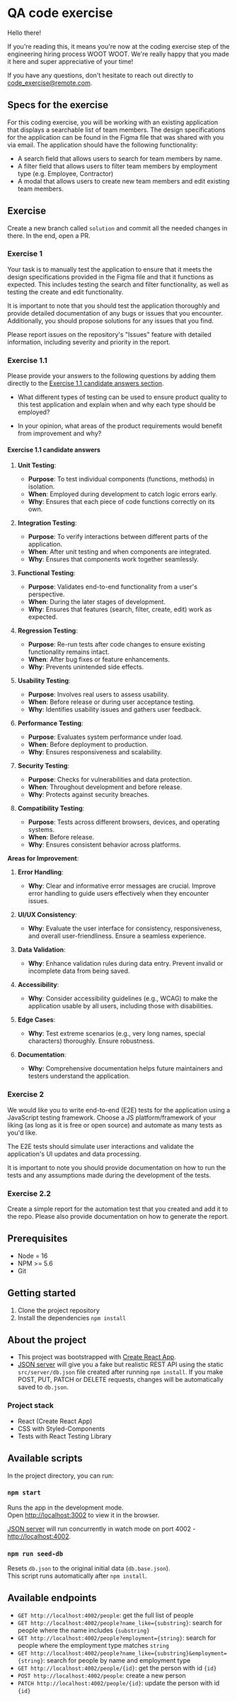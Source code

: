 # QA code exercise

Hello there!

If you're reading this, it means you're now at the coding exercise step of the engineering hiring process WOOT WOOT. We're really happy that you made it here and super appreciative of your time!

If you have any questions, don't hesitate to reach out directly to code_exercise@remote.com.

## Specs for the exercise

For this coding exercise, you will be working with an existing application that displays a searchable list of team members. The design specifications for the application can be found in the Figma file that was shared with you via email. The application should have the following functionality:

- A search field that allows users to search for team members by name.
- A filter field that allows users to filter team members by employment type (e.g. Employee, Contractor)
- A modal that allows users to create new team members and edit existing team members.

## Exercise

Create a new branch called `solution` and commit all the needed changes in there. In the end, open a PR.

### Exercise 1

Your task is to manually test the application to ensure that it meets the design specifications provided in the Figma file and that it functions as expected. This includes testing the search and filter functionality, as well as testing the create and edit functionality.

It is important to note that you should test the application thoroughly and provide detailed documentation of any bugs or issues that you encounter. Additionally, you should propose solutions for any issues that you find.

Please report issues on the repository's "Issues" feature with detailed information, including severity and priority in the report.

### Exercise 1.1

Please provide your answers to the following questions by adding them directly to the [Exercise 1.1 candidate answers section](#candidate_answers).

- What different types of testing can be used to ensure product quality to this test application and explain when and why each type should be employed?

- In your opinion, what areas of the product requirements would benefit from improvement and why?

<a name="candidate_answers"></a>

#### Exercise 1.1 candidate answers

1. **Unit Testing**:
    - **Purpose**: To test individual components (functions, methods) in isolation.
    - **When**: Employed during development to catch logic errors early.
    - **Why**: Ensures that each piece of code functions correctly on its own.

2. **Integration Testing**:
    - **Purpose**: To verify interactions between different parts of the application.
    - **When**: After unit testing and when components are integrated.
    - **Why**: Ensures that components work together seamlessly.

3. **Functional Testing**:
    - **Purpose**: Validates end-to-end functionality from a user's perspective.
    - **When**: During the later stages of development.
    - **Why**: Ensures that features (search, filter, create, edit) work as expected.

4. **Regression Testing**:
    - **Purpose**: Re-run tests after code changes to ensure existing functionality remains intact.
    - **When**: After bug fixes or feature enhancements.
    - **Why**: Prevents unintended side effects.

5. **Usability Testing**:
    - **Purpose**: Involves real users to assess usability.
    - **When**: Before release or during user acceptance testing.
    - **Why**: Identifies usability issues and gathers user feedback.

6. **Performance Testing**:
    - **Purpose**: Evaluates system performance under load.
    - **When**: Before deployment to production.
    - **Why**: Ensures responsiveness and scalability.

7. **Security Testing**:
    - **Purpose**: Checks for vulnerabilities and data protection.
    - **When**: Throughout development and before release.
    - **Why**: Protects against security breaches.

8. **Compatibility Testing**:
    - **Purpose**: Tests across different browsers, devices, and operating systems.
    - **When**: Before release.
    - **Why**: Ensures consistent behavior across platforms.

**Areas for Improvement**:

1. **Error Handling**:
    - **Why**: Clear and informative error messages are crucial. Improve error handling to guide users effectively when they encounter issues.

2. **UI/UX Consistency**:
    - **Why**: Evaluate the user interface for consistency, responsiveness, and overall user-friendliness. Ensure a seamless experience.

3. **Data Validation**:
    - **Why**: Enhance validation rules during data entry. Prevent invalid or incomplete data from being saved.

4. **Accessibility**:
    - **Why**: Consider accessibility guidelines (e.g., WCAG) to make the application usable by all users, including those with disabilities.

5. **Edge Cases**:
    - **Why**: Test extreme scenarios (e.g., very long names, special characters) thoroughly. Ensure robustness.

6. **Documentation**:
    - **Why**: Comprehensive documentation helps future maintainers and testers understand the application.

### Exercise 2

We would like you to write end-to-end (E2E) tests for the application using a JavaScript testing framework. Choose a JS platform/framework of your liking (as long as it is free or open source) and automate as many tests as you'd like.

The E2E tests should simulate user interactions and validate the application's UI updates and data processing.

It is important to note you should provide documentation on how to run the tests and any assumptions made during the development of the tests.

### Exercise 2.2

Create a simple report for the automation test that you created and add it to the repo. Please also provide documentation on how to generate the report.

## Prerequisites

- Node = 16
- NPM >= 5.6
- Git

## Getting started

1. Clone the project repository
2. Install the dependencies `npm install`

## About the project

- This project was bootstrapped with [Create React App](https://github.com/facebook/create-react-app).
- [JSON server](https://github.com/typicode/json-server) will give you a fake but realistic REST API using the static `src/server/db.json` file created after running `npm install`. If you make POST, PUT, PATCH or DELETE requests, changes will be automatically saved to `db.json`.

### Project stack

- React (Create React App)
- CSS with Styled-Components
- Tests with React Testing Library

## Available scripts

In the project directory, you can run:

### `npm start`

Runs the app in the development mode.\
Open [http://localhost:3002](http://localhost:3002) to view it in the browser.

[JSON server](https://github.com/typicode/json-server) will run concurrently in watch mode on port 4002 - [http://localhost:4002](http://localhost:4002).

### `npm run seed-db`

Resets `db.json` to the original initial data (`db.base.json`).\
This script runs automatically after `npm install`.

## Available endpoints

- `GET http://localhost:4002/people`: get the full list of people
- `GET http://localhost:4002/people?name_like={substring}`: search for people where the name includes `{substring}`
- `GET http://localhost:4002/people?employment={string}`: search for people where the employment type matches `string`
- `GET http://localhost:4002/people?name_like={substring}&employment={string}`: search for people by name and employment type
- `GET http://localhost:4002/people/{id}`: get the person with id `{id}`
- `POST http://localhost:4002/people`: create a new person
- `PATCH http://localhost:4002/people/{id}`: update the person with id `{id}`
